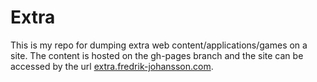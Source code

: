 # Extra
This is my repo for dumping extra web content/applications/games on a site. The content is hosted on the gh-pages branch and the site can be accessed by the url [extra.fredrik-johansson.com](http://extra.fredrik-johansson.com).
